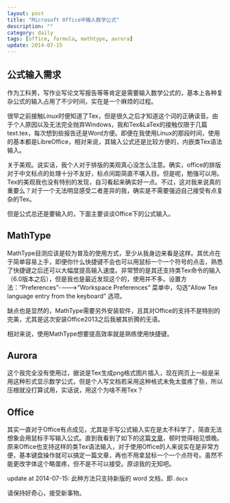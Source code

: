 ```yaml
---
layout: post
title: "Microsoft Office中输入数学公式"
description: ""
category: daily
tags: [office, formula, mathtype, aurora]
update: 2014-07-15
---
```


## 公式输入需求

作为工科男，写作业写论文写报告等等肯定是需要输入数学公式的，基本上各种复杂公式的输入占用了不少时间，实在是一个麻烦的过程。

很早之前接触Linux时便知道了Tex，但是很久之后才知道这个词的正确读音。由于个人原因以及无法完全抛弃Windows，我和Tex&LaTex的接触仅限于几篇text.tex，每次想到些报告还是Word方便。即便在我使用Linux的那段时间，使用的基本都是LibreOffice，相对来说，其输入公式还是比较方便的，内嵌类Tex语法输入。

关于美观。说实话，我个人对于排版的美观真心没怎么注意。确实，office的排版对于中文标点的处理十分不友好，标点间距简直不堪入目。但是呢，勉强可以用。Tex的美观我也没有特别的发现，自习看起来确实好一点。不过，这对我来说真的重要么？对于一个无法明显感受二者差异的我，确实是不需要强迫自己接受有点复杂的Tex。

但是公式总还是要输入的，下面主要谈谈Office下的公式输入。

## MathType

MathType目测应该是较为普及的使用方式，至少从我身边来看是这样。其优点在于简单容易上手，即便你什么快捷键不会也可以用鼠标一个一个符号的点击，熟悉了快捷键之后还可以大幅度提高输入速度。非常赞的是其还支持类Tex命令的输入（6.0版本之后），但是我也是最近发现这个的，使用并不多。设置方法：“Preferences”---->“Workspace Preferences” 菜单中，勾选“Allow Tex language entry from the keyboard” 选项。

缺点也是显然的，MathType需要另外安装软件，且其对Office的支持不是特别的完美，尤其是这次安装Office2013之后我被其折腾的无语。

相对来说，使用MathType想要提高效率就是熟练使用快捷键。


## Aurora 

这个我完全没有使用过，据说是Tex生成png格式图片插入，现在网页上一般是采用这种形式显示数学公式，但是个人写文档若采用这种格式未免太蛋疼了些，所以压根就没打算试用，实话说，用这个为啥不用Tex？

## Office

其实一直对于Office有点成见，尤其是手写公式输入实在是太不科学了，简直无法想象会用鼠标手写输入公式。直到我看到了如下的这篇[文章](http://wogong-file.b0.upaiyun.com/Word_2010%E4%B8%AD%E7%9B%B4%E6%8E%A5%E7%BC%96%E8%BE%91%E5%85%AC%E5%BC%8F%E7%9A%84%E6%96%B9%E6%B3%95%E4%BB%8B%E7%BB%8D.pdf)，顿时觉得相见恨晚。原来Office也支持这样的类Tex语法输入，对于使用Office的人来说实在是非常方便，基本键盘操作就可以搞定一篇文章，再也不用拿鼠标一个一个点符号。虽然不能更改字体这个略蛋疼，但不是不可以接受。原谅我的无知吧。

update at 2014-07-15: 此种方法只支持新版的 word 文档，即`.docx`

请保持好奇心，接受新事物。


